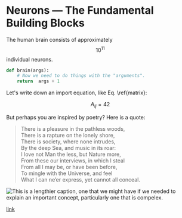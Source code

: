 # Neurons — The Fundamental Building Blocks

The human brain consists of approximately $$10^{11}$$ individual neurons.

```python
def brain(args):
    # Now we need to do things with the "arguments". 
    return  args + 1   
```

Let's write down an import equation, like Eq. \ref{matrix}:

$$
A_{ij} = 42 \tag{1} \label{matrix}
$$

But perhaps you are inspired by poetry? Here is a quote:

> There is a pleasure in the pathless woods,   
> There is a rapture on the lonely shore,  
> There is society, where none intrudes,  
> By the deep Sea, and music in its roar:  
> I love not Man the less, but Nature more,  
> From these our interviews, in which I steal  
> From all I may be, or have been before,  
> To mingle with the Universe, and feel  
> What I can ne’er express, yet cannot all conceal. 

![
 This is a lengthier caption, one that we might have if we needed to explain
an important concept, particularly one that is compelex.
](http://wileywitch.com/wp-content/uploads/2013/02/173_neurons.jpg)

[link](http://www.nytimes.com)
